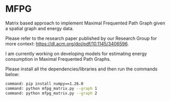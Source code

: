 # MFPG
Matrix based approach to implement Maximal Frequented Path Graph given a spatial graph and energy data.

Please refer to the research paper published by our Research Group for more context: https://dl.acm.org/doi/pdf/10.1145/3406596.

I am currently working on developing models for estimating energy consumption in Maximal Frequented Path Graphs.

Please install all the dependencies/libraries and then run the commands below:

```sh
command: pip install numpy==1.26.0
command: python mfpg_matrix.py --graph 1
command: python mfpg_matrix.py --graph 2
```
